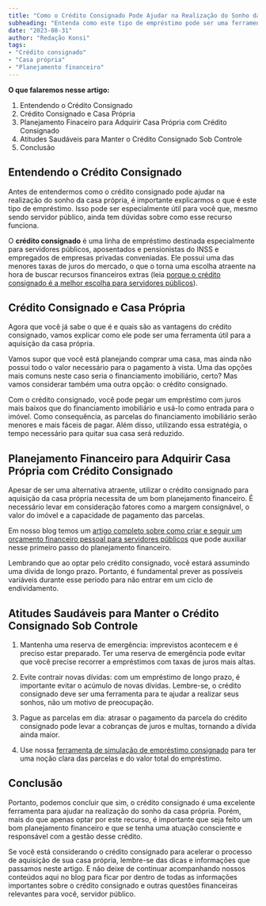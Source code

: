 ```yaml
---
title: "Como o Crédito Consignado Pode Ajudar na Realização do Sonho da Casa Própria"
subheading: "Entenda como este tipo de empréstimo pode ser uma ferramenta eficaz na busca pelo imóvel dos seus sonhos"
date: "2023-08-31"
author: "Redação Konsi"
tags:
- "Crédito consignado"
- "Casa própria"
- "Planejamento financeiro"
---
```


**O que falaremos nesse artigo:**

1. Entendendo o Crédito Consignado
2. Crédito Consignado e Casa Própria
3. Planejamento Finaceiro para Adquirir Casa Própria com Crédito Consignado
4. Atitudes Saudáveis para Manter o Crédito Consignado Sob Controle
5. Conclusão

## Entendendo o Crédito Consignado

Antes de entendermos como o crédito consignado pode ajudar na realização do sonho da casa própria, é importante explicarmos o que é este tipo de empréstimo. Isso pode ser especialmente útil para você que, mesmo sendo servidor público, ainda tem dúvidas sobre como esse recurso funciona.

O **crédito consignado** é uma linha de empréstimo destinada especialmente para servidores públicos, aposentados e pensionistas do INSS e empregados de empresas privadas conveniadas. Ele possui uma das menores taxas de juros do mercado, o que o torna uma escolha atraente na hora de buscar recursos financeiros extras (leia [porque o crédito consignado é a melhor escolha para servidores públicos](https://www.konsi.com.br/postagens/por-que-o-crdito-consignado-a-melhor-escolha-para-servidores-pblicos)).

## Crédito Consignado e Casa Própria

Agora que você já sabe o que é e quais são as vantagens do crédito consignado, vamos explicar como ele pode ser uma ferramenta útil para a aquisição da casa própria.

Vamos supor que você está planejando comprar uma casa, mas ainda não possui todo o valor necessário para o pagamento à vista. Uma das opções mais comuns neste caso seria o financiamento imobiliário, certo? Mas vamos considerar também uma outra opção: o crédito consignado.

Com o crédito consignado, você pode pegar um empréstimo com juros mais baixos que do financiamento imobiliário e usá-lo como entrada para o imóvel. Como consequência, as parcelas do financiamento imobiliário serão menores e mais fáceis de pagar. Além disso, utilizando essa estratégia, o tempo necessário para quitar sua casa será reduzido.

## Planejamento Financeiro para Adquirir Casa Própria com Crédito Consignado

Apesar de ser uma alternativa atraente, utilizar o crédito consignado para aquisição da casa própria necessita de um bom planejamento financeiro. É necessário levar em consideração fatores como a margem consignável, o valor do imóvel e a capacidade de pagamento das parcelas. 

Em nosso blog temos um [artigo completo sobre como criar e seguir um orçamento financeiro pessoal para servidores públicos](https://www.konsi.com.br/postagens/como-criar-e-seguir-um-oramento-financeiro-pessoal-para-servidores-pblicos) que pode auxiliar nesse primeiro passo do planejamento financeiro. 

Lembrando que ao optar pelo crédito consignado, você estará assumindo uma dívida de longo prazo. Portanto, é fundamental prever as possíveis variáveis durante esse período para não entrar em um ciclo de endividamento.

## Atitudes Saudáveis para Manter o Crédito Consignado Sob Controle

1. Mantenha uma reserva de emergência: imprevistos acontecem e é preciso estar preparado. Ter uma reserva de emergência pode evitar que você precise recorrer a empréstimos com taxas de juros mais altas.

2. Evite contrair novas dívidas: com um empréstimo de longo prazo, é importante evitar o acúmulo de novas dívidas. Lembre-se, o crédito consignado deve ser uma ferramenta para te ajudar a realizar seus sonhos, não um motivo de preocupação.

3. Pague as parcelas em dia: atrasar o pagamento da parcela do crédito consignado pode levar a cobranças de juros e multas, tornando a dívida ainda maior.

4. Use nossa [ferramenta de simulação de empréstimo consignado](https://www.konsi.com.br/downloadapp) para ter uma noção clara das parcelas e do valor total do empréstimo.

## Conclusão

Portanto, podemos concluir que sim, o crédito consignado é uma excelente ferramenta para ajudar na realização do sonho da casa própria. Porém, mais do que apenas optar por este recurso, é importante que seja feito um bom planejamento financeiro e que se tenha uma atuação consciente e responsável com a gestão desse crédito.

Se você está considerando o crédito consignado para acelerar o processo de aquisição de sua casa própria, lembre-se das dicas e informações que passamos neste artigo. E não deixe de continuar acompanhando nossos conteúdos aqui no blog para ficar por dentro de todas as informações importantes sobre o crédito consignado e outras questões financeiras relevantes para você, servidor público.